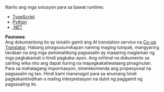 <!--
CO_OP_TRANSLATOR_METADATA:
{
  "original_hash": "9932d8c613363683e40b6215a35a709c",
  "translation_date": "2025-05-17T09:04:28+00:00",
  "source_file": "03-GettingStarted/01-first-server/solution/README.md",
  "language_code": "tl"
}
-->
Narito ang mga solusyon para sa bawat runtime:

- [TypeScript](./typescript/README.md)
- [Python](./python/README.md)
- [.NET](./dotnet/README.md)

**Paunawa**:  
Ang dokumentong ito ay isinalin gamit ang AI translation service na [Co-op Translator](https://github.com/Azure/co-op-translator). Habang pinagsusumikapan naming maging tumpak, mangyaring tandaan na ang mga awtomatikong pagsasalin ay maaaring maglaman ng mga pagkakamali o hindi pagkaka-ayon. Ang orihinal na dokumento sa sariling wika nito ang dapat ituring na mapagkakatiwalaang pinagmulan. Para sa mahalagang impormasyon, inirerekomenda ang propesyonal na pagsasalin ng tao. Hindi kami mananagot para sa anumang hindi pagkakaintindihan o maling interpretasyon na dulot ng paggamit ng pagsasaling ito.